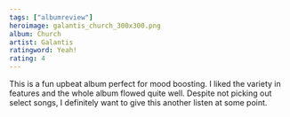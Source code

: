 ```yaml
---
tags: ["albumreview"]
heroimage: galantis_church_300x300.png
album: Church
artist: Galantis
ratingword: Yeah!
rating: 4
---
```


This is a fun upbeat album perfect for mood boosting. I liked the variety in
features and the whole album flowed quite well. Despite not picking out select
songs, I definitely want to give this another listen at some point.
